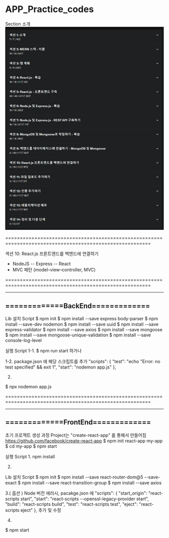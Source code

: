 # APP_Practice_codes

Section 소개
![alt text](image.png)

========================================================================================================

섹션 10: React.js 프론트엔드를 백엔드에 연결하기

  + NodeJS -- Express -- React
  + MVC 패턴 (model–view–controller, MVC)

========================================================================================================

---------------------------------
=============BackEnd=============
---------------------------------
Lib 설치 Script
$ npm init
$ npm install --save express body-parser
$ npm install --save-dev nodemon
$ npm install --save uuid
$ npm install --save express-validator
$ npm install --save axios
$ npm install --save mongoose
$ npm install --save mongoose-unique-validation
$ npm install --save console-log-level

실행 Script
1-1. 
$ npm run start
하거나 

1-2.
package.json 에 해당 스크립트를 추가
"scripts": {
    "test": "echo \"Error: no test specified\" && exit 1",
    "start": "nodemon app.js"
  },

2.
$ npx nodemon app.js


========================================================================================================

----------------------------------
=============FrontEnd=============
----------------------------------

초기 프로젝트 생성 과정
Project는 "create-react-app" 를 통해서 만들어짐
https://github.com/facebook/create-react-app
$ npm init react-app my-app
$ cd my-app
$ npm start


실행 Script
1.
npm install

2.
Lib 설치 Script
$ npm init
$ npm install --save react-router-dom@5 --save-exact
$ npm install --save react-transition-group
$ npm install --save axios

3.( 옵션 )
Node 버전 에러시, pacakge.json 에
  "scripts": {
    "start_origin": "react-scripts start",
    "start": "react-scripts --openssl-legacy-provider start",
    "build": "react-scripts build",
    "test": "react-scripts test",
    "eject": "react-scripts eject"
  },
추가 및 수정

4.
$ npm start

